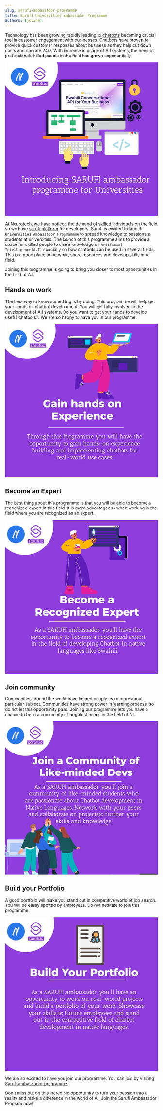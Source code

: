 ```yaml
---
slug: sarufi-ambassador-programme
title: Sarufi Universities Ambassador Programme
authors: [jovine]
---
```


Technology has been growing rapidly leading to [chatbots](https://docs.sarufi.io/blog/get-to-know-sarufi#what-is-a-chatbot) becoming crucial tool in customer engagement with businesses. Chatbots have proven to provide quick customer responses about business as they help cut down costs and operate 24/7. With increase in usage of A.I systems, the need of professional/skilled people in the field has grown exponentially.

![Intro: Ambassador programme](./ambassador-programme-intro.jpeg)

At Neurotech, we have noticed the demand of skilled individuals on the field so we have [sarufi platform](https://playground.sarufi.io/community) for developers. Sarufi is excited to launch `Universities Ambassador Programmme` to spread knowledge to passionate students at universities. The launch of this programme aims to provide a space for skilled people to share knowledge on `Artificial Intelligence(A.I)` specially on how chatbots can be used in several fields.  This is a good place to network, share resources and develop skills in A.I field.

Joining this programme is going to bring you closer to most opportunities in the field of A.I.

## Hands on work

The best way to know something is by doing. This programme will help get your hands on chatbot development. You will get fully involved in the development of A.I systems. Do you want to get your hands to develop useful chatbots?. We are so happy to have you in our programme.

![Benefits: Hands on work](./hands-on-work.jpeg)

## Become an Expert

The best thing about this programme is that you will be able to become a recognized expert in this field. It is more advantageous when working in the field where you are recognized as an expert.

![Benefits: Become a recognized expert](./be-expert.jpeg)

## Join community

Communities around the world have helped people learn more about particular subject. Communities have strong power in learning process, so do not let this opportunity pass. Joining our programme lets you have a chance to be in a community of brightest minds in the field of A.I.

![Benefits: Join community of passionate individuals](./join-commmunity.jpeg)

## Build your Portfolio

A good portfolio will make you stand out in competitive world of job search. You will be easily spotted by employees.  Do not hesitate to join this programme.

![Benefits: Build portifolia](./build-portifolio.jpeg)

We are so excited to have you join our programme. You can join by visiting [Sarufi ambassador programme](https://airtable.com/shryIPivn39ieuwa2).

Don't miss out on this incredible opportunity to turn your passion into a reality and make a difference in the world of AI. Join the Sarufi Ambassador Program now!
